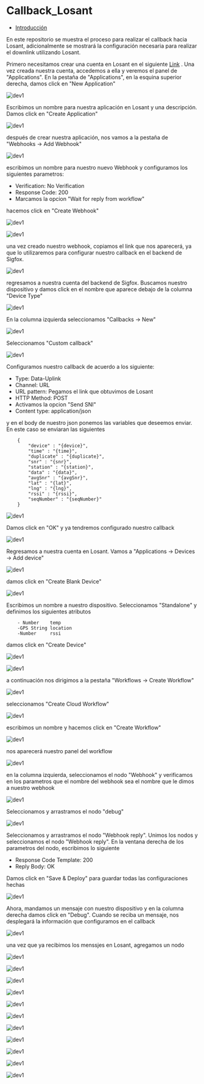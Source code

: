 Callback_Losant
===============

-	[Introducción](#introducción)


En este repositorio se muestra el proceso para realizar el callback hacia Losant, adicionalmente se mostrará la configuración necesaria para realizar el downlink utilizando Losant.

Primero necesitamos crear una cuenta en Losant en el siguiente [Link](https://accounts.losant.com/signin?) . Una vez creada nuestra cuenta, accedemos a ella y veremos el panel de "Applications".
En la pestaña de "Applications", en la esquina superior derecha, damos click en "New Application" 

![dev1](https://github.com/NXTIoT/Callback_Losant/blob/master/imagenes/los1.png?raw=true)

Escribimos un nombre para nuestra aplicación en Losant y una descripción. Damos click en "Create Application"

![dev1](https://github.com/NXTIoT/Callback_Losant/blob/master/imagenes/los2.png?raw=true)

después de crear nuestra aplicación, nos vamos a la pestaña de "Webhooks -> Add Webhook"

![dev1](https://github.com/NXTIoT/Callback_Losant/blob/master/imagenes/los3.png?raw=true)

escribimos un nombre para nuestro nuevo Webhook y configuramos los siguientes parametros:
-	Verification: No Verification
-	Response Code: 200
-	Marcamos la opcion "Wait for reply from workflow"

hacemos click en "Create Webhook"

![dev1](https://github.com/NXTIoT/Callback_Losant/blob/master/imagenes/los4.png?raw=true)

![dev1](https://github.com/NXTIoT/Callback_Losant/blob/master/imagenes/los5.png?raw=true)

una vez creado nuestro webhook, copiamos el link que nos aparecerá, ya que lo utilizaremos para configurar nuestro callback en el backend de Sigfox.

![dev1](https://github.com/NXTIoT/Callback_Losant/blob/master/imagenes/los6.png?raw=true)

regresamos a nuestra cuenta del backend de Sigfox. Buscamos nuestro dispositivo y damos click en el nombre que aparece debajo de la columna "Device Type"

![dev1](https://github.com/NXTIoT/Callback_Losant/blob/master/imagenes/los7.png?raw=true)

En la columna izquierda seleccionamos "Callbacks -> New"

![dev1](https://github.com/NXTIoT/Callback_Losant/blob/master/imagenes/los8.png?raw=true)

Seleccionamos "Custom callback"

![dev1](https://github.com/NXTIoT/Callback_Losant/blob/master/imagenes/los9.png?raw=true)

Configuramos nuestro callback de acuerdo a los siguiente:

-	Type: Data-Uplink
-	Channel: URL
-	URL pattern: Pegamos el link que obtuvimos de Losant
-	HTTP Method: POST
-	Activamos la opcion "Send SNI"
-	Content type: application/json

y en el body de nuestro json ponemos las variables que deseemos enviar. En este caso se enviaran las siguientes

		{
  			"device" : "{device}",
  			"time" : "{time}",
  			"duplicate" : "{duplicate}",
  			"snr" : "{snr}",
  			"station" : "{station}",
  			"data" : "{data}",
  			"avgSnr" : "{avgSnr}",
  			"lat" : "{lat}",
  			"lng" : "{lng}",
  			"rssi" : "{rssi}",
 			"seqNumber" : "{seqNumber}"
		}

![dev1](https://github.com/NXTIoT/Callback_Losant/blob/master/imagenes/los10.png?raw=true)

Damos click en "OK" y ya tendremos configurado nuestro callback

![dev1](https://github.com/NXTIoT/Callback_Losant/blob/master/imagenes/los11.png?raw=true)

Regresamos a nuestra cuenta en Losant. Vamos a "Applications -> Devices -> Add device" 

![dev1](https://github.com/NXTIoT/Callback_Losant/blob/master/imagenes/los12.png?raw=true)

damos click en "Create Blank Device"

![dev1](https://github.com/NXTIoT/Callback_Losant/blob/master/imagenes/los13.png?raw=true)

Escribimos un nombre a nuestro dispositivo. Seleccionamos "Standalone" y definimos los siguientes atributos

		- Number	temp
		-GPS String	location
		-Number		rssi

damos click en "Create Device"

![dev1](https://github.com/NXTIoT/Callback_Losant/blob/master/imagenes/los14.png?raw=true)

![dev1](https://github.com/NXTIoT/Callback_Losant/blob/master/imagenes/los15.png?raw=true)

a continuación nos dirigimos a la pestaña "Workflows -> Create Workflow"

![dev1](https://github.com/NXTIoT/Callback_Losant/blob/master/imagenes/los16.png?raw=true)

seleccionamos "Create Cloud Workflow"

![dev1](https://github.com/NXTIoT/Callback_Losant/blob/master/imagenes/los17.png?raw=true)

escribimos un nombre y hacemos click en "Create Workflow"

![dev1](https://github.com/NXTIoT/Callback_Losant/blob/master/imagenes/los18.png?raw=true)

nos aparecerá nuestro panel del workflow

![dev1](https://github.com/NXTIoT/Callback_Losant/blob/master/imagenes/los19.png?raw=true)

en la columna izquierda, seleccionamos el nodo "Webhook" y verificamos en los parametros que el nombre del webhook sea el nombre que le dimos a nuestro webhook

![dev1](https://github.com/NXTIoT/Callback_Losant/blob/master/imagenes/los20.png?raw=true)

Seleccionamos y arrastramos el nodo "debug" 

![dev1](https://github.com/NXTIoT/Callback_Losant/blob/master/imagenes/los21.png?raw=true)

Seleccionamos y arrastramos el nodo "Webhook reply". Unimos los nodos y seleccionamos el nodo "Webhook reply". En la ventana derecha de los parametros del nodo, escribimos lo siguiente
-	Response Code Template: 200
-	Reply Body: OK

Damos click en "Save & Deploy" para guardar todas las configuraciones hechas

![dev1](https://github.com/NXTIoT/Callback_Losant/blob/master/imagenes/los22.png?raw=true)

Ahora, mandamos un mensaje con nuestro dispositivo y en la columna derecha damos click en "Debug". Cuando se reciba un mensaje, nos desplegará la información que configuramos en el callback 

![dev1](https://github.com/NXTIoT/Callback_Losant/blob/master/imagenes/los23.png?raw=true)

una vez que ya recibimos los menssjes en Losant, agregamos un nodo 

![dev1](https://github.com/NXTIoT/Callback_Losant/blob/master/imagenes/los24.png?raw=true)

![dev1](https://github.com/NXTIoT/Callback_Losant/blob/master/imagenes/los25.png?raw=true)

![dev1](https://github.com/NXTIoT/Callback_Losant/blob/master/imagenes/los26.png?raw=true)

![dev1](https://github.com/NXTIoT/Callback_Losant/blob/master/imagenes/los27.png?raw=true)

![dev1](https://github.com/NXTIoT/Callback_Losant/blob/master/imagenes/los28.png?raw=true)

![dev1](https://github.com/NXTIoT/Callback_Losant/blob/master/imagenes/los29.png?raw=true)

![dev1](https://github.com/NXTIoT/Callback_Losant/blob/master/imagenes/los30.png?raw=true)

![dev1](https://github.com/NXTIoT/Callback_Losant/blob/master/imagenes/los31.png?raw=true)

![dev1](https://github.com/NXTIoT/Callback_Losant/blob/master/imagenes/los32.png?raw=true)

![dev1](https://github.com/NXTIoT/Callback_Losant/blob/master/imagenes/los33.png?raw=true)

![dev1](https://github.com/NXTIoT/Callback_Losant/blob/master/imagenes/los34.png?raw=true)